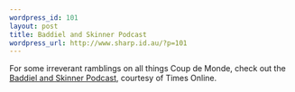 ```yaml
--- 
wordpress_id: 101
layout: post
title: Baddiel and Skinner Podcast
wordpress_url: http://www.sharp.id.au/?p=101
---
```

For some irreverant ramblings on all things Coup de Monde, check out the <a href="http://www.baddielandskinner.com/podcast/subscribe.php">Baddiel and Skinner Podcast</a>, courtesy of Times Online.
